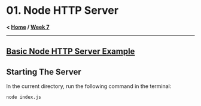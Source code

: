# 01. Node HTTP Server

**< [Home](../../README.md) / [Week 7](../../README.md)**

---

## [Basic Node HTTP Server Example](./index.js)

## Starting The Server

In the current directory, run the following command in the terminal:

```sh
node index.js
```
